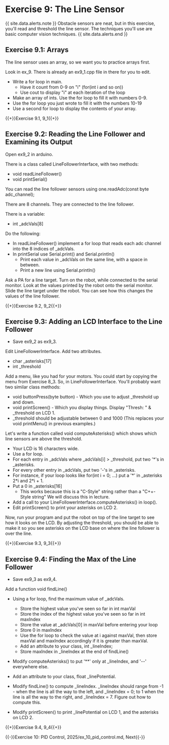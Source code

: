 # Exercise 9: The Line Sensor

{{ site.data.alerts.note }}
Obstacle sensors are neat, but in this exercise, you'll read and threshold the line sensor. The techniques you'll use are basic computer vision techniques.
{{ site.data.alerts.end }}

## Exercise 9.1: Arrays
The line sensor uses an array, so we want you to practice arrays first.

Look in ex_9. There is already an ex9_1.cpp file in there for you to edit.

- Write a for loop in main.
  - Have it count from 0-9 on "i" (for(int i and so on))
  - Use cout to display "i" at each iteration of the loop
- Make an array of ints. Use the for loop to fill it with numbers 0-9.
- Use the for loop you just wrote to fill it with the numbers 10-19
- Use a second for loop to display the contents of your array.

{{+}}Exercise 9.1, 9_1{{+}}
  
## Exercise 9.2: Reading the Line Follower and Examining its Output

Open ex9_2 in arduino.

There is a class called LineFollowerInterface, with two methods:
- void readLineFollower()
- void printSerial()

You can read the line follower sensors using one.readAdc(const byte adc_channel);

There are 8 channels. They are connected to the line follower.

There is a variable:
- int _adcVals[8]

Do the following:
- In readLineFollower() implement a for loop that reads each adc channel into the 8 indices of _adcVals.
- In printSerial use Serial.print() and Serial.println()
  - Print each value in _adcVals on the same line, with a space in between.
  - Print a new line using Serial.println()

Ask a PA for a line target. Turn on the robot, while connected to the serial monitor. Look at the values printed by the robot onto the serial monitor. Slide the line target under the robot. You can see how this changes the values of the line follower.

{{+}}Exercise 9.2, 9_2{{+}}
  
## Exercise 9.3: Adding an LCD Interface to the Line Follower

- Save ex9_2 as ex9_3.

Edit LineFollowerInterface. Add two attributes.
- char _asterisks[17]
- int _threshold

Add a menu, like you had for your motors. You could start by copying the menu from Exercise 8_3. So, in LineFollowerInterface. You'll probably want two similar class methods:
- void buttonPress(byte button) - Which you use to adjust _threshold up and down.
- void printScreen() - Which you display things. Display "Thresh: " & _threshold on LCD 1.
- _threshold should be adjustable between 0 and 1000 (This replaces your void printMenu() in previous examples.)

Let's write a function called void computeAsterisks() which shows which line sensors are above the threshold.
- Your LCD is 16 characters wide.
- Use a for loop.
- For each entry in _adcVals where _adcVals[i] > _threshold, put two '*'s in _asterisks.
- For every other entry in _adcVals, put two '-'s in _asterisks.
- For instance, if your loop looks like for(int i = 0; ...) put a '*' in _asterisks 2\*i and 2\*i + 1.
- Put a 0 in _asterisks[16]
  - This works because this is a "C-Style" string rather than a "C++-Style string" We will discuss this in lecture.
- Add a call to your LineFollowerInterface.computeAsterisks() in loop().
- Edit printScreen() to print your asterisks on LCD 2.

Now, run your program and put the robot on top of the line target to see how it looks on the LCD. By adjusting the threshold, you should be able to make it so you see asterisks on the LCD base on where the line follower is over the line.


{{+}}Exercise 9.3, 9_3{{+}}
  
## Exercise 9.4: Finding the Max of the Line Follower

- Save ex9_3 as ex9_4.

Add a function void findLine()
- Using a for loop, find the maximum value of _adcVals.
  - Store the highest value you've seen so far in int maxVal
  - Store the index of the highest value you've seen so far in int maxIndex
  - Store the value at _adcVals[0] in maxVal before entering your loop
  - Store 0 in maxIndex
  - Use the for loop to check the value at i against maxVal, then store maxVal and maxIndex accordingly if it is greater than maxVal.
  - Add an attribute to your class, int _lineIndex;
  - Store maxIndex in _lineIndex at the end of findLine()

- Modify computeAsterisks() to put '**' only at _lineIndex, and '--' everywhere else.

- Add an attribute to your class, float _linePotential.
- Modify findLine() to compute _lineIndex. _lineIndex should range from -1 - when the line is all the way to the left, and _lineIndex = 0; to 1 when the line is all the way to the right, and _lineIndex = 7. Figure out how to compute this.
- Modify printScreen() to print _linePotential on LCD 1, and the asterisks on LCD 2.

{{+}}Exercise 9.4, 9_4{{+}}

{{-}}Exercise 10: PID Control, 2025/ex_10_pid_control.md, Next{{-}}